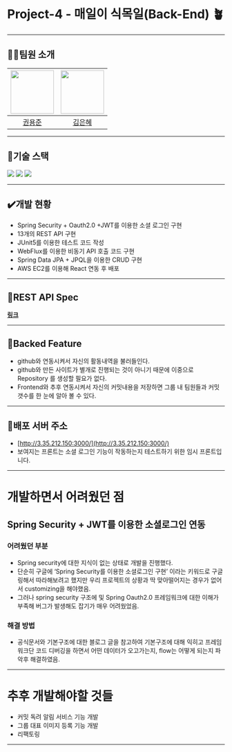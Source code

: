 # Project-4 - 매일이 식목일(Back-End) 🪴

---

## 💁‍♂️팀원 소개
| [<img src="https://github.com/ubermen5che.png" width="100px">](https://github.com/ubermen5che) | [<img src="https://github.com/Kimngeunhye.png" width="100px">](https://github.com/Kimngeunhye) |
| :--------------------------------------------------------------------------------------: | :----------------------------------------------------------------------------------------------: |
|                          [권용준](https://github.com/ubermen5che)                           |                            [김은혜](https://github.com/Kimngeunhye)                             |

---

## 🔧기술 스택

<img src="[https://img.shields.io/badge/SpringBoot-6DB33F?style=for-the-badge&logo=SpringBoot&logoColor=white](https://img.shields.io/badge/SpringBoot-6DB33F?style=for-the-badge&logo=SpringBoot&logoColor=white)">

<img src="[https://img.shields.io/badge/SpringSecurity-6DB33F?style=for-the-badge&logo=SpringSecurity&logoColor=white](https://img.shields.io/badge/SpringSecurity-6DB33F?style=for-the-badge&logo=SpringSecurity&logoColor=white)">

<img src="[https://img.shields.io/badge/MySQL-4479A1?style=for-the-badge&logo=MySQL&logoColor=white](https://img.shields.io/badge/MySQL-4479A1?style=for-the-badge&logo=MySQL&logoColor=white)">

---

## ✔️개발 현황

- Spring Security + Oauth2.0 +JWT를 이용한 소셜 로그인 구현
- 13개의 REST API 구현
- JUnit5를 이용한 테스트 코드 작성
- WebFlux를 이용한 비동기 API 호출 코드 구현
- Spring Data JPA + JPQL을 이용한 CRUD 구현
- AWS EC2를 이용해 React 연동 후 배포

---

## 📃REST API Spec

**[링크](https://www.notion.so/e458beafc112498f9d7f7a6e27f78089)**

---

## 🔮Backed Feature

- github와 연동시켜서 자신의 활동내역을 불러들인다.
- github와 만든 사이트가 별개로 진행되는 것이 아니기 때문에 이중으로 Repository 를 생성할 필요가 없다.
- Frontend와 추후 연동시켜서 자신의 커밋내용을 저장하면 그룹 내 팀원들과 커밋갯수를 한 눈에 알아 볼 수 있다.

---

## 📍배포 서버 주소

- [http://3.35.212.150:3000/](http://3.35.212.150:3000/)
- 보여지는 프론트는 소셜 로그인 기능이 작동하는지 테스트하기 위한 임시 프론트입니다.

---

# 개발하면서 어려웠던 점

## Spring Security + JWT를 이용한 소셜로그인 연동

### 어려웠던 부분

- Spring security에 대한 지식이 없는 상태로 개발을 진행했다.
- 단순히 구글에 ‘Spring Security를 이용한 소셜로그인 구현’ 이라는 키워드로 구글링해서 따라해보려고 했지만 우리 프로젝트의 상황과 딱 맞아떨어지는 경우가 없어서 customizing을 해야했음.
- 그러나 spring security 구조에 및 Spring Oauth2.0 프레임워크에 대한 이해가 부족해 버그가 발생해도 잡기가 매우 어려웠었음.

### 해결 방법

- 공식문서와 기본구조에 대한 블로그 글을 참고하여 기본구조에 대해 익히고 프레임워크단 코드 디버깅을 하면서 어떤 데이터가 오고가는지, flow는 어떻게 되는지 파악후 해결하였음.

---

# 추후 개발해야할 것들

- 커밋 독려 알림 서비스 기능 개발
- 그룹 대표 이미지 등록 기능 개발
- 리팩토링

---

